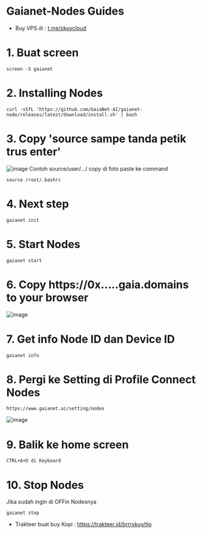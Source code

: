 # Gaianet-Nodes Guides 

- Buy VPS di : [t.me/skuycloud](t.me/skuycloud)

# 1. Buat screen
```
screen -S gaianet
```
# 2. Installing Nodes
```
curl -sSfL 'https://github.com/GaiaNet-AI/gaianet-node/releases/latest/download/install.sh' | bash
```
# 3. Copy 'source sampe tanda petik trus enter'
![image](https://github.com/user-attachments/assets/4bf8fe53-ac7a-4937-8f8d-5ba1f2cdbb61)
Contoh source/user/.../ copy di foto paste ke command
```
source /root/.bashrc
```
# 4. Next step
``` 
gaianet init
```
# 5. Start Nodes
```
gaianet start
```
# 6. Copy https://0x.....gaia.domains to your browser
![image](https://github.com/user-attachments/assets/36912546-3be0-4256-9c5f-5234ab723ed4)
# 7. Get info Node ID dan Device ID
```
gaianet info
```
# 8. Pergi ke Setting di Profile Connect Nodes
```
https://www.gaianet.ai/setting/nodes
```
![image](https://github.com/user-attachments/assets/dc68e346-1a7d-451f-8702-8fa49055bdd7)

# 9. Balik ke home screen
```
CTRL+A+D di Keyboard
```
# 10. Stop Nodes
Jika sudah ingin di OFFin Nodesnya
```
gaianet stop
```
- Trakteer buat buy Kopi : https://trakteer.id/brrrskuy/tip
